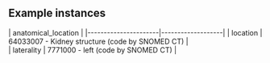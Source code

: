 
## Example instances
| anatomical_location                      |
|----------------------|-------------------|
| location | 64033007 - Kidney structure (code by SNOMED CT) |   
| laterality | 7771000 - left (code by SNOMED CT) |
